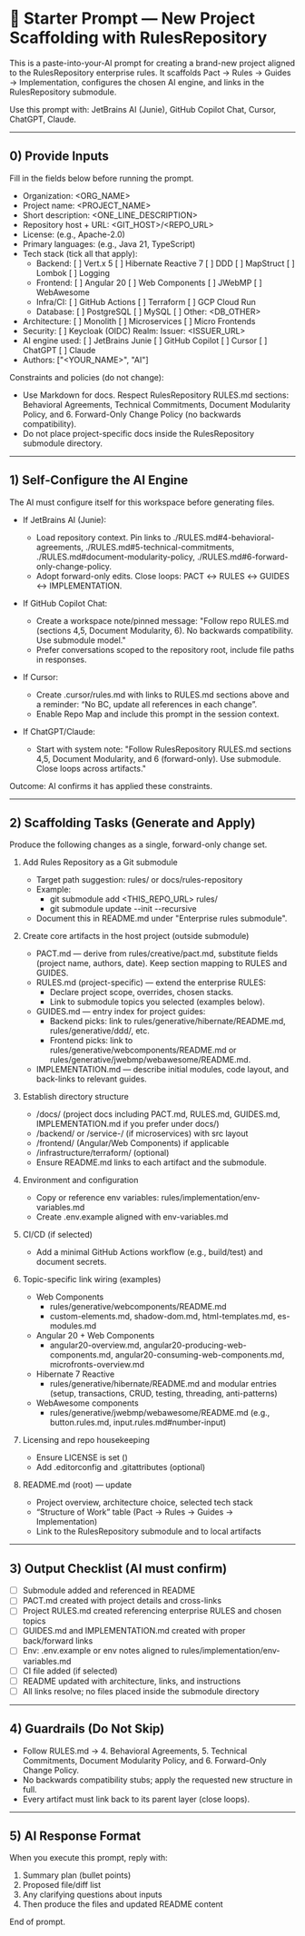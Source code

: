 # 🚀 Starter Prompt — New Project Scaffolding with RulesRepository

This is a paste-into-your-AI prompt for creating a brand-new project aligned to the RulesRepository enterprise rules. It scaffolds Pact → Rules → Guides → Implementation, configures the chosen AI engine, and links in the RulesRepository submodule.

Use this prompt with: JetBrains AI (Junie), GitHub Copilot Chat, Cursor, ChatGPT, Claude.

---

## 0) Provide Inputs
Fill in the fields below before running the prompt.

- Organization: <ORG_NAME>
- Project name: <PROJECT_NAME>
- Short description: <ONE_LINE_DESCRIPTION>
- Repository host + URL: <GIT_HOST>/<REPO_URL>
- License: <LICENSE> (e.g., Apache-2.0)
- Primary languages: <LANGUAGES> (e.g., Java 21, TypeScript)
- Tech stack (tick all that apply):
  - Backend: [ ] Vert.x 5  [ ] Hibernate Reactive 7  [ ] DDD  [ ] MapStruct  [ ] Lombok  [ ] Logging
  - Frontend: [ ] Angular 20  [ ] Web Components  [ ] JWebMP  [ ] WebAwesome
  - Infra/CI: [ ] GitHub Actions  [ ] Terraform  [ ] GCP Cloud Run
  - Database: [ ] PostgreSQL  [ ] MySQL  [ ] Other: <DB_OTHER>
- Architecture: [ ] Monolith  [ ] Microservices  [ ] Micro Frontends
- Security: [ ] Keycloak (OIDC) Realm: <REALM>  Issuer: <ISSUER_URL>
- AI engine used: [ ] JetBrains Junie  [ ] GitHub Copilot  [ ] Cursor  [ ] ChatGPT  [ ] Claude
- Authors: ["<YOUR_NAME>", "AI"]

Constraints and policies (do not change):
- Use Markdown for docs. Respect RulesRepository RULES.md sections: Behavioral Agreements, Technical Commitments, Document Modularity Policy, and 6. Forward-Only Change Policy (no backwards compatibility).
- Do not place project-specific docs inside the RulesRepository submodule directory.

---

## 1) Self‑Configure the AI Engine
The AI must configure itself for this workspace before generating files.

- If JetBrains AI (Junie):
  - Load repository context. Pin links to ./RULES.md#4-behavioral-agreements, ./RULES.md#5-technical-commitments, ./RULES.md#document-modularity-policy, ./RULES.md#6-forward-only-change-policy.
  - Adopt forward-only edits. Close loops: PACT ↔ RULES ↔ GUIDES ↔ IMPLEMENTATION.

- If GitHub Copilot Chat:
  - Create a workspace note/pinned message: "Follow repo RULES.md (sections 4,5, Document Modularity, 6). No backwards compatibility. Use submodule model."
  - Prefer conversations scoped to the repository root, include file paths in responses.

- If Cursor:
  - Create .cursor/rules.md with links to RULES.md sections above and a reminder: “No BC, update all references in each change”.
  - Enable Repo Map and include this prompt in the session context.

- If ChatGPT/Claude:
  - Start with system note: "Follow RulesRepository RULES.md sections 4,5, Document Modularity, and 6 (forward-only). Use submodule. Close loops across artifacts."

Outcome: AI confirms it has applied these constraints.

---

## 2) Scaffolding Tasks (Generate and Apply)
Produce the following changes as a single, forward-only change set.

1. Add Rules Repository as a Git submodule
   - Target path suggestion: rules/ or docs/rules-repository
   - Example:
     - git submodule add <THIS_REPO_URL> rules/
     - git submodule update --init --recursive
   - Document this in README.md under "Enterprise rules submodule".

2. Create core artifacts in the host project (outside submodule)
   - PACT.md — derive from rules/creative/pact.md, substitute fields (project name, authors, date). Keep section mapping to RULES and GUIDES.
   - RULES.md (project-specific) — extend the enterprise RULES:
     - Declare project scope, overrides, chosen stacks.
     - Link to submodule topics you selected (examples below).
   - GUIDES.md — entry index for project guides:
     - Backend picks: link to rules/generative/hibernate/README.md, rules/generative/ddd/, etc.
     - Frontend picks: link to rules/generative/webcomponents/README.md or rules/generative/jwebmp/webawesome/README.md.
   - IMPLEMENTATION.md — describe initial modules, code layout, and back-links to relevant guides.

3. Establish directory structure
   - /docs/ (project docs including PACT.md, RULES.md, GUIDES.md, IMPLEMENTATION.md if you prefer under docs/)
   - /backend/ or /service-<name>/ (if microservices) with src layout
   - /frontend/ (Angular/Web Components) if applicable
   - /infrastructure/terraform/ (optional)
   - Ensure README.md links to each artifact and the submodule.

4. Environment and configuration
   - Copy or reference env variables: rules/implementation/env-variables.md
   - Create .env.example aligned with env-variables.md

5. CI/CD (if selected)
   - Add a minimal GitHub Actions workflow (e.g., build/test) and document secrets.

6. Topic-specific link wiring (examples)
   - Web Components
     - rules/generative/webcomponents/README.md
     - custom-elements.md, shadow-dom.md, html-templates.md, es-modules.md
   - Angular 20 + Web Components
     - angular20-overview.md, angular20-producing-web-components.md, angular20-consuming-web-components.md, microfronts-overview.md
   - Hibernate 7 Reactive
     - rules/generative/hibernate/README.md and modular entries (setup, transactions, CRUD, testing, threading, anti-patterns)
   - WebAwesome components
     - rules/generative/jwebmp/webawesome/README.md (e.g., button.rules.md, input.rules.md#number-input)

7. Licensing and repo housekeeping
   - Ensure LICENSE is set (<LICENSE>)
   - Add .editorconfig and .gitattributes (optional)

8. README.md (root) — update
   - Project overview, architecture choice, selected tech stack
   - “Structure of Work” table (Pact → Rules → Guides → Implementation)
   - Link to the RulesRepository submodule and to local artifacts

---

## 3) Output Checklist (AI must confirm)
- [ ] Submodule added and referenced in README
- [ ] PACT.md created with project details and cross-links
- [ ] Project RULES.md created referencing enterprise RULES and chosen topics
- [ ] GUIDES.md and IMPLEMENTATION.md created with proper back/forward links
- [ ] Env: .env.example or env notes aligned to rules/implementation/env-variables.md
- [ ] CI file added (if selected)
- [ ] README updated with architecture, links, and instructions
- [ ] All links resolve; no files placed inside the submodule directory

---

## 4) Guardrails (Do Not Skip)
- Follow RULES.md → 4. Behavioral Agreements, 5. Technical Commitments, Document Modularity Policy, and 6. Forward-Only Change Policy.
- No backwards compatibility stubs; apply the requested new structure in full.
- Every artifact must link back to its parent layer (close loops).

---

## 5) AI Response Format
When you execute this prompt, reply with:
1) Summary plan (bullet points)
2) Proposed file/diff list
3) Any clarifying questions about inputs
4) Then produce the files and updated README content

End of prompt.